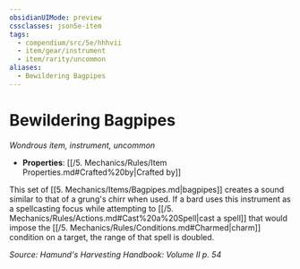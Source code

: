 ```yaml
---
obsidianUIMode: preview
cssclasses: json5e-item
tags:
  - compendium/src/5e/hhhvii
  - item/gear/instrument
  - item/rarity/uncommon
aliases:
  - Bewildering Bagpipes
---
```

# Bewildering Bagpipes
*Wondrous item, instrument, uncommon*  

- **Properties**: [[/5. Mechanics/Rules/Item Properties.md#Crafted%20by\|Crafted by]]

This set of [[5. Mechanics/Items/Bagpipes.md\|bagpipes]] creates a sound similar to that of a grung's chirr when used. If a bard uses this instrument as a spellcasting focus while attempting to [[/5. Mechanics/Rules/Actions.md#Cast%20a%20Spell\|cast a spell]] that would impose the [[/5. Mechanics/Rules/Conditions.md#Charmed\|charm]] condition on a target, the range of that spell is doubled.

*Source: Hamund's Harvesting Handbook: Volume II p. 54*
